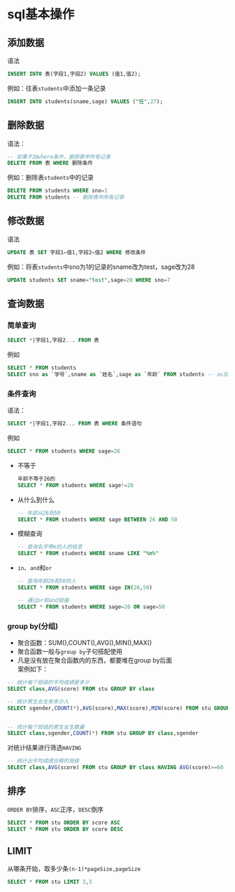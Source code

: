 # sql基本操作

## 添加数据
语法
```sql
INSERT INTO 表(字段1,字段2) VALUES (值1,值2);
```
例如：往表`students`中添加一条记录
```sql
INSERT INTO students(sname,sage) VALUES ("任",27);
```
## 删除数据
语法：
```sql
-- 如果不加where条件，删除表中所有记录
DELETE FROM 表 WHERE 删除条件
```
例如：删除表`students`中的记录
```sql
DELETE FROM students WHERE sno=1
DELETE FROM students -- 删除表中所有记录
```
## 修改数据
语法
```sql
UPDATE 表 SET 字段1=值1,字段2=值2 WHERE 修改条件
```
例如：将表`students`中sno为1的记录的sname改为test，sage改为28
```sql
UPDATE students SET sname="test",sage=28 WHERE sno=7
```
## 查询数据
### 简单查询
```sql
SELECT *|字段1,字段2... FROM 表
```
例如
```sql
SELECT * FROM students
SELECT sno as `学号`,sname as `姓名`,sage as `年龄` FROM students -- as将字段作为别名查询返回
```
### 条件查询
语法：
```sql
SELECT *|字段1,字段2... FROM 表 WHERE 条件语句
```
例如
```sql
SELECT * FROM students WHERE sage=26
```
- 不等于
    ```sql
    年龄不等于26的
    SELECT * FROM students WHERE sage!=26
    ```
- 从什么到什么
    ```sql
    -- 年龄从26到50
    SELECT * FROM students WHERE sage BETWEEN 26 AND 50
    ```
- 模糊查询
    ```sql
    -- 查询名字带m的人的信息
    SELECT * FROM students WHERE sname LIKE "%m%"
    ```
- `in`、`and`和`or`
    ```sql
    -- 查询年龄26和50的人
    SELECT * FROM students WHERE sage IN(26,50)

    -- 通过or和and链接
    SELECT * FROM students WHERE sage=26 OR sage=50
    ```
### group by(分组)
- 聚合函数：SUM(),COUNT(),AVG(),MIN(),MAX()
- 聚合函数一般与`group by`子句搭配使用
- 凡是没有放在聚合函数内的东西，都要堆在group by后面  
案例如下：
```sql
-- 统计每个班级的平均成绩是多少
SELECT class,AVG(score) FROM stu GROUP BY class

-- 统计男生女生有多少人
SELECT sgender,COUNT(*),AVG(score),MAX(score),MIN(score) FROM stu GROUP BY sgender


-- 统计每个班级的男生女生数量
SELECT class,sgender,COUNT(*) FROM stu GROUP BY class,sgender 
```
对统计结果进行筛选`HAVING`
```sql
-- 统计出平均成绩合格的班级
SELECT class,AVG(score) FROM stu GROUP BY class HAVING AVG(score)>=60
```
## 排序
`ORDER BY`排序，`ASC`正序，`DESC`倒序
```sql
SELECT * FROM stu ORDER BY score ASC
SELECT * FROM stu ORDER BY score DESC
```
## LIMIT 
从哪条开始，取多少条`(n-1)*pageSize,pageSize`
```sql
SELECT * FROM stu LIMIT 3,3
```
